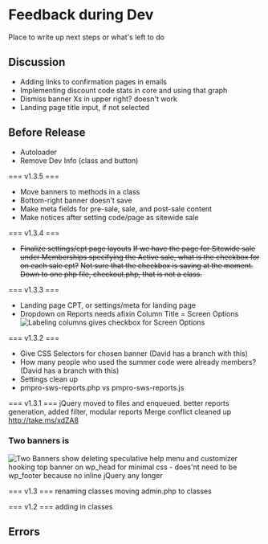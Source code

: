 # Feedback during Dev

Place to write up next steps or what's left to do

## Discussion
- Adding links to confirmation pages in emails
- Implementing discount code stats in core and using that graph
- Dismiss banner Xs in upper right? doesn't work
- Landing page title input, if not selected

## Before Release
- Autoloader
- Remove Dev Info (class and button)

=== v1.3.5 ===
- Move banners to methods in a class
- Bottom-right banner doesn't save
- Make meta fields for pre-sale, sale, and post-sale content
- Make notices after setting code/page as sitewide sale

=== v1.3.4 ===
- <s>Finalize settings/cpt page layouts</s>
<s>If we have the page for Sitewide sale under Memberships specifying the Active sale, what is the checkbox for on each sale cpt?</s>
<s>Not sure that the checkbox is saving at the moment.</s>
<s>Down to one php file, checkout.php, that is not a class.</s>

=== v1.3.3 ===
- Landing page CPT, or settings/meta for landing page
- Dropdown on Reports needs afixin
Column Title = Screen Options ![Labeling columns gives checkbox for Screen Options](https://monosnap.com/image/QXU4oOs8icHUjR8pFqpTGRurwtULhj.png)

=== v1.3.2 ===
- Give CSS Selectors for chosen banner (David has a branch with this)
- How many people who used the summer code were already members? (David has a branch with this)
- Settings clean up
- pmpro-sws-reports.php vs pmpro-sws-reports.js

=== v1.3.1 ===
jQuery moved to files and enqueued.
better reports generation, added filter, modular reports
Merge conflict cleaned up
http://take.ms/xdZA8
### Two banners is
![Two Banners show](https://monosnap.com/image/9vY49q80NYG8Z5et9nJs58wKRn1Tfs.png)
deleting speculative help menu and customizer
hooking top banner on wp_head for minimal css - does'nt need to be
wp_footer because no inline jQuery any longer

=== v1.3 ===
renaming classes
moving admin.php to classes

=== v1.2 ===
adding in classes


## Errors
